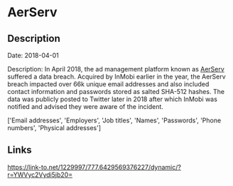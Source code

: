 # AerServ

## Description

Date: 2018-04-01

Description:
In April 2018, the ad management platform known as <a href="https://www.aerserv.com/" target="_blank" rel="noopener">AerServ</a> suffered a data breach. Acquired by InMobi earlier in the year, the AerServ breach impacted over 66k unique email addresses and also included contact information and passwords stored as salted SHA-512 hashes. The data was publicly posted to Twitter later in 2018 after which InMobi was notified and advised they were aware of the incident.


['Email addresses', 'Employers', 'Job titles', 'Names', 'Passwords', 'Phone numbers', 'Physical addresses']

## Links

https://link-to.net/1229997/777.6429569376227/dynamic/?r=YWVyc2Vydi5jb20=